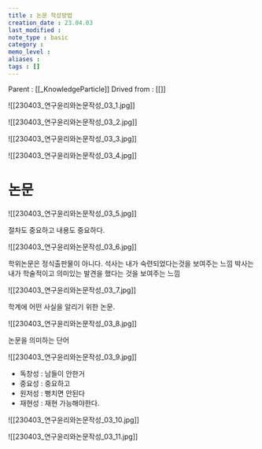 ```yaml
---
title : 논문 작성방법
creation_date : 23.04.03
last_modified :
note_type : basic
category :
memo_level :
aliases : 
tags : []
---
```


Parent : [[_KnowledgeParticle]]
Drived from : [[]]

![[230403_연구윤리와논문작성_03_1.jpg]]

![[230403_연구윤리와논문작성_03_2.jpg]]

![[230403_연구윤리와논문작성_03_3.jpg]]

![[230403_연구윤리와논문작성_03_4.jpg]]

# 논문

![[230403_연구윤리와논문작성_03_5.jpg]]

절차도 중요하고 내용도 중요하다.

![[230403_연구윤리와논문작성_03_6.jpg]]

학위논문은 정식출판물이 아니다.
석사는 내가 숙련되었다는것을 보여주는 느낌
박사는 내가 학술적이고 의미있는 발견을 했다는 것을 보여주는 느낌

![[230403_연구윤리와논문작성_03_7.jpg]]

학계에 어떤 사실을 알리기 위한 논문.

![[230403_연구윤리와논문작성_03_8.jpg]]

논문을 의미하는 단어

![[230403_연구윤리와논문작성_03_9.jpg]]

- 독창성 : 남들이 안한거
- 중요성 : 중요하고
- 원저성 : 뻥치면 안된다
- 재현성 : 재현 가능해야한다.

![[230403_연구윤리와논문작성_03_10.jpg]]



![[230403_연구윤리와논문작성_03_11.jpg]]
